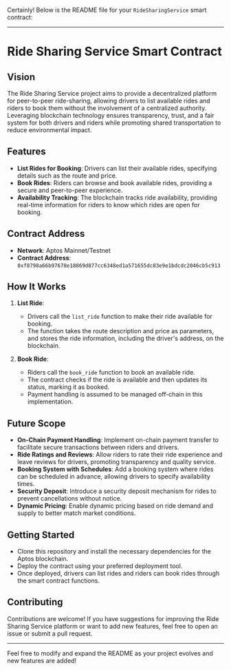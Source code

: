 Certainly! Below is the README file for your `RideSharingService` smart contract:

---

# Ride Sharing Service Smart Contract

## Vision

The Ride Sharing Service project aims to provide a decentralized platform for peer-to-peer ride-sharing, allowing drivers to list available rides and riders to book them without the involvement of a centralized authority. Leveraging blockchain technology ensures transparency, trust, and a fair system for both drivers and riders while promoting shared transportation to reduce environmental impact.

## Features

- **List Rides for Booking**: Drivers can list their available rides, specifying details such as the route and price.
- **Book Rides**: Riders can browse and book available rides, providing a secure and peer-to-peer experience.
- **Availability Tracking**: The blockchain tracks ride availability, providing real-time information for riders to know which rides are open for booking.

## Contract Address

- **Network**: Aptos Mainnet/Testnet
- **Contract Address**: `0xf8798a66b97678e18869d877cc6348ed1a571655dc83e9e1bdcdc2046cb5c913`

## How It Works

1. **List Ride**:

   - Drivers call the `list_ride` function to make their ride available for booking.
   - The function takes the route description and price as parameters, and stores the ride information, including the driver's address, on the blockchain.

2. **Book Ride**:
   - Riders call the `book_ride` function to book an available ride.
   - The contract checks if the ride is available and then updates its status, marking it as booked.
   - Payment handling is assumed to be managed off-chain in this implementation.

## Future Scope

- **On-Chain Payment Handling**: Implement on-chain payment transfer to facilitate secure transactions between riders and drivers.
- **Ride Ratings and Reviews**: Allow riders to rate their ride experience and leave reviews for drivers, promoting transparency and quality service.
- **Booking System with Schedules**: Add a booking system where rides can be scheduled in advance, allowing drivers to specify availability times.
- **Security Deposit**: Introduce a security deposit mechanism for rides to prevent cancellations without notice.
- **Dynamic Pricing**: Enable dynamic pricing based on ride demand and supply to better match market conditions.

## Getting Started

- Clone this repository and install the necessary dependencies for the Aptos blockchain.
- Deploy the contract using your preferred deployment tool.
- Once deployed, drivers can list rides and riders can book rides through the smart contract functions.

## Contributing

Contributions are welcome! If you have suggestions for improving the Ride Sharing Service platform or want to add new features, feel free to open an issue or submit a pull request.

---

Feel free to modify and expand the README as your project evolves and new features are added!
